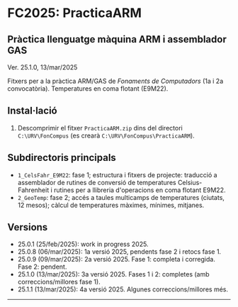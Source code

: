 ﻿# FC2025: PracticaARM
## Pràctica llenguatge màquina ARM i assemblador GAS
Ver. 25.1.0, 13/mar/2025

Fitxers per a la pràctica ARM/GAS de *Fonaments de Computadors* (1a i 2a convocatòria).
Temperatures en coma flotant (E9M22). 


## Instal·lació

1. Descomprimir el fitxer `PracticaARM.zip` dins del directori `C:\URV\FonCompus` (es crearà `C:\URV\FonCompus\PracticaARM`).


## Subdirectoris principals

- `1_CelsFahr_E9M22`: fase 1; estructura i fitxers de projecte: traducció a assemblador de rutines de conversió de temperatures Celsius-Fahrenheit i rutines per a llibreria d'operacions en coma flotant E9M22.
- `2_GeoTemp`: fase 2; accés a taules multicamps de temperatures (ciutats, 12 mesos); càlcul de temperatures màximes, mínimes, mitjanes.

## Versions
- 25.0.1 (25/feb/2025): work in progress 2025.
- 25.0.8 (06/mar/2025): 1a versió 2025, pendents fase 2 i retocs fase 1.
- 25.0.9 (09/mar/2025): 2a versió 2025. Fase 1: completa i corregida. Fase 2: pendent.
- 25.1.0 (13/mar/2025): 3a versió 2025. Fases 1 i 2: completes (amb correccions/millores fase 1).
- 25.1.1 (13/mar/2025): 4a versió 2025. Algunes correccions/millores més.

---

